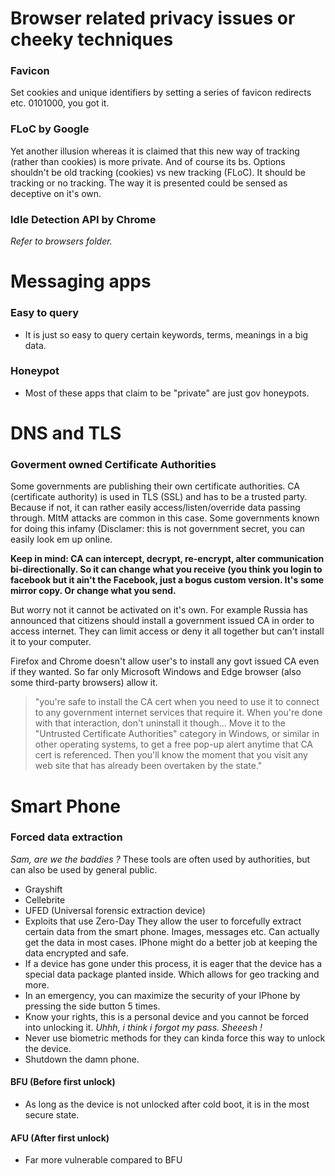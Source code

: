 # Browser related privacy issues or cheeky techniques

### Favicon
Set cookies and unique identifiers by setting a series of favicon redirects etc. 0101000, you got it.

### FLoC by Google

Yet another illusion whereas it is claimed that this new way of tracking (rather than cookies) is more private. And of course its bs. Options shouldn't be old tracking (cookies) vs new tracking (FLoC). It should be tracking or no tracking. The way it is presented could be sensed as deceptive on it's own.

### Idle Detection API by Chrome

*Refer to browsers folder.*


# Messaging apps

### Easy to query
- It is just so easy to query certain keywords, terms, meanings in a big data. 

### Honeypot

- Most of these apps that claim to be "private" are just gov honeypots. 

# DNS and TLS

### Goverment owned Certificate Authorities

Some governments are publishing their own certificate authorities. CA (certificate authority) is used in TLS (SSL) and has to be a trusted party. Because if not, it can rather easily access/listen/override data passing through. MItM attacks are common in this case. Some governments known for doing this infamy (Disclamer: this is not government secret, you can easily look em up online.

**Keep in mind: CA can intercept, decrypt, re-encrypt, alter communication bi-directionally. So it can change what you receive (you think you login to facebook but it ain't the Facebook, just a bogus custom version. It's some mirror copy. Or change what you send.**

But worry not it cannot be activated on it's own. For example Russia has announced that citizens should install a government issued CA in order to access internet. They can limit access or deny it all together but can't install it to your computer. 

Firefox and Chrome doesn't allow user's to install any govt issued CA even if they wanted. So far only Microsoft Windows and Edge browser (also some third-party browsers) allow it.

> "you're safe to install the CA cert when you need to use it to connect to any government internet services that require it. When you're done with that interaction, don't uninstall it though... Move it to the "Untrusted Certificate Authorities" category in Windows, or similar in other operating systems, to get a free pop-up alert anytime that CA cert is referenced. Then you'll know the moment that you visit any web site that has already been overtaken by the state."

# Smart Phone

### Forced data extraction
*Sam, are we the baddies ?*
These tools are often used by authorities, but can also be used by general public.
- Grayshift
- Cellebrite
- UFED (Universal forensic extraction device)
- Exploits that use Zero-Day
They allow the user to forcefully extract certain data from the smart phone. Images, messages etc.
Can actually get the data in most cases. IPhone might do a better job at keeping the data encrypted and safe.
- If a device has gone under this process, it is eager that the device has a special data package planted inside. Which allows for geo tracking and more.
- In an emergency, you can maximize the security of your IPhone by pressing the side button 5 times.
- Know your rights, this is a personal device and you cannot be forced into unlocking it. *Uhhh, i think i forgot my pass. Sheeesh !*
- Never use biometric methods for they can kinda force this way to unlock the device.
- Shutdown the damn phone.

#### BFU (Before first unlock)
- As long as the device is not unlocked after cold boot, it is in the most secure state.

#### AFU (After first unlock)
- Far more vulnerable compared to BFU
